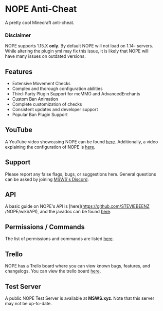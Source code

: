 # NOPE Anti-Cheat

A pretty cool Minecraft anti-cheat.

### Disclaimer

NOPE supports 1.15.X **only**. By default NOPE will not load on 1.14- servers.
While altering the plugin yml may fix this issue, it is likely that NOPE will
have many issues on outdated versions.

## Features

- Extensive Movement Checks
- Complex and thorough configuration abilities
- Third-Party Plugin Support for mcMMO and AdvancedEnchants
- Custom Ban Animation
- Complete customization of checks
- Consistent updates and developer support
- Popular Ban Plugin Support

## YouTube

A YouTube video showcasing NOPE can be found
[here](https://www.youtube.com/watch?v=QNumBz-Phwg). Additionally, a video
explaining the configuration of NOPE is
[here](https://www.youtube.com/watch?v=XVuXKsJEAkQ).

## Support

Please report any false flags, bugs, or suggestions here. General questions can
be asked by joining [MSWS's Discord](https://nope.msws.xyz/discord).

## API

A basic guide on NOPE's API is [here](https://github.com/STEVIEBEENZ
/NOPE/wiki/API), and the javadoc can be found [here](http://docs.msws.xyz).

## Permissions / Commands

The list of permissions and commands are listed
[here](https://github.com/STEVIEBEENZ/NOPE/wiki/Permissions).

## Trello

NOPE has a Trello board where you can view known bugs, features, and changelogs.
You can view the trello board [here](https://nope.msws.xyz/trello).

## Test Server

A public NOPE Test Server is available at **MSWS.xyz**. Note that this server
may not be up-to-date.
